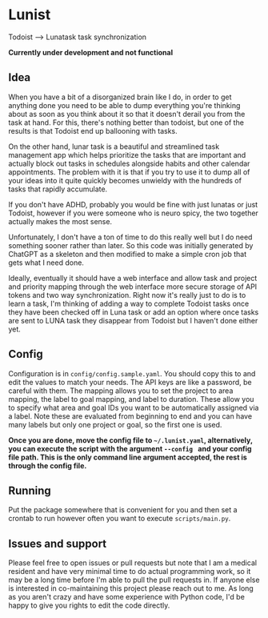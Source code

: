 # Lunist
Todoist --> Lunatask task synchronization

**Currently under development and not functional**

## Idea

When you have a bit of a disorganized brain like I do, in order to get anything
done you need to be able to dump everything you're thinking about as soon as you
think about it so that it doesn't derail you from the task at hand. For this,
there's nothing better than todoist, but one of the results is that Todoist end
up ballooning with tasks.

On the other hand, lunar task is a beautiful and streamlined task management app
which helps prioritize the tasks that are important and actually block out tasks
in schedules alongside habits and other calendar appointments. The problem with
it is that if you try to use it to dump all of your ideas into it quite quickly
becomes unwieldy with the hundreds of tasks that rapidly accumulate.

If you don't have ADHD, probably you would be fine with just lunatas or just
Todoist, however if you were someone who is neuro spicy, the two together
actually makes the most sense.

Unfortunately, I don't have a ton of time to do this really well but I do need
something sooner rather than later. So this code was initially generated by
ChatGPT as a skeleton and then modified to make a simple cron job that gets what
I need done.

Ideally, eventually it should have a web interface and allow task and project
and priority mapping through the web interface more secure storage of API tokens
and two way synchronization. Right now it's really just to do is to learn a
task, I'm thinking of adding a way to complete Todoist tasks once they have been
checked off in Luna task or add an option where once tasks are sent to LUNA task
they disappear from Todoist but I haven't done either yet.

## Config

Configuration is in `config/config.sample.yaml`. You should copy this to
and edit the values to match your needs. The API keys are
like a password, be careful with them. The mapping allows you to set the project
to area mapping, the label to goal mapping, and label to duration. These allow
you to specify what area and goal IDs you want to be automatically assigned via
a label. Note these are evaluated from beginning to end and you can have many
labels but only one project or goal, so the first one is used.

**Once you are done, move the config file to `~/.lunist.yaml`, alternatively,
you can execute the script with the argument `--config ` and your config file
path. This is the only command line argument accepted, the rest is through the
config file.**

## Running

Put the package somewhere that is convenient for you and then set a crontab to
run however often you want to execute `scripts/main.py`.

## Issues and support

Please feel free to open issues or pull requests but note that I am a medical
resident and have very minimal time to do actual programming work, so it may be
a long time before I'm able to pull the pull requests in. If anyone else is
interested in co-maintaining this project please reach out to me. As long as you
aren't crazy and have some experience with Python code, I'd be happy to give you
rights to edit the code directly.

